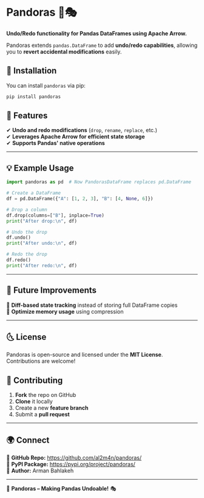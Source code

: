 # Pandoras 🐼🎭  
**Undo/Redo functionality for Pandas DataFrames using Apache Arrow.**  

Pandoras extends `pandas.DataFrame` to add **undo/redo capabilities**, allowing you to **revert accidental modifications** easily.  

## 🚀 Installation  

You can install `pandoras` via pip:  

```sh
pip install pandoras
```

## 📌 Features
✔ **Undo and redo modifications** (`drop`, `rename`, `replace`, etc.)  
✔ **Leverages Apache Arrow for efficient state storage**  
✔ **Supports Pandas' native operations**  

---

## 💡 Example Usage  

```python
import pandoras as pd  # Now PandorasDataFrame replaces pd.DataFrame

# Create a DataFrame
df = pd.DataFrame({"A": [1, 2, 3], "B": [4, None, 6]})

# Drop a column
df.drop(columns=["B"], inplace=True)
print("After drop:\n", df)

# Undo the drop
df.undo()
print("After undo:\n", df)

# Redo the drop
df.redo()
print("After redo:\n", df)
```

---

## 🔮 Future Improvements  
🚀 **Diff-based state tracking** instead of storing full DataFrame copies  
🚀 **Optimize memory usage** using compression

---

## 🌜 License  
Pandoras is open-source and licensed under the **MIT License**. Contributions are welcome!  

## 🤝 Contributing  
1. **Fork** the repo on GitHub  
2. **Clone** it locally  
3. Create a new **feature branch**  
4. Submit a **pull request**  

---

## 🌍 Connect  
📌 **GitHub Repo:** https://github.com/al2m4n/pandoras/  
📌 **PyPI Package:** https://pypi.org/project/pandoras/  
📌 **Author:** Arman Bahlakeh 

---

🐼 **Pandoras – Making Pandas Undoable!** 🎭  
